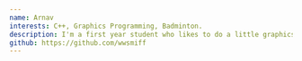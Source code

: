 ```yaml
---
name: Arnav
interests: C++, Graphics Programming, Badminton.
description: I'm a first year student who likes to do a little graphics programming and embedded programming.
github: https://github.com/wwsmiff
---
```

